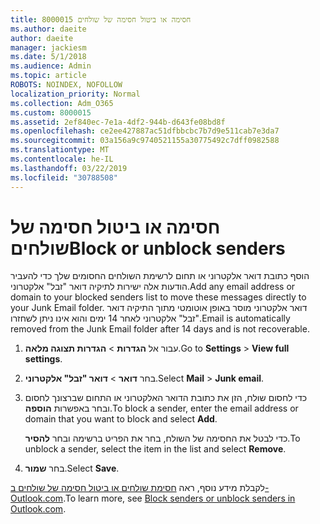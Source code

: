 ```yaml
---
title: 8000015 חסימה או ביטול חסימה של שולחים
ms.author: daeite
author: daeite
manager: jackiesm
ms.date: 5/1/2018
ms.audience: Admin
ms.topic: article
ROBOTS: NOINDEX, NOFOLLOW
localization_priority: Normal
ms.collection: Adm_O365
ms.custom: 8000015
ms.assetid: 2ef840ec-7e1a-4df2-944b-d643fe08bd8f
ms.openlocfilehash: ce2ee427887ac51dfbbcbc7b7d9e511cab7e3da7
ms.sourcegitcommit: 03a156a9c9740521155a30775492c7dff0982588
ms.translationtype: MT
ms.contentlocale: he-IL
ms.lasthandoff: 03/22/2019
ms.locfileid: "30788508"
---
```

# <a name="block-or-unblock-senders"></a><span data-ttu-id="f878a-102">חסימה או ביטול חסימה של שולחים</span><span class="sxs-lookup"><span data-stu-id="f878a-102">Block or unblock senders</span></span>

<span data-ttu-id="f878a-103">הוסף כתובת דואר אלקטרוני או תחום לרשימת השולחים החסומים שלך כדי להעביר הודעות אלה ישירות לתיקיה דואר "זבל" אלקטרוני.</span><span class="sxs-lookup"><span data-stu-id="f878a-103">Add any email address or domain to your blocked senders list to move these messages directly to your Junk Email folder.</span></span> <span data-ttu-id="f878a-104">דואר אלקטרוני מוסר באופן אוטומטי מתוך התיקיה דואר "זבל" אלקטרוני לאחר 14 ימים והוא אינו ניתן לשחזרו.</span><span class="sxs-lookup"><span data-stu-id="f878a-104">Email is automatically removed from the Junk Email folder after 14 days and is not recoverable.</span></span>
  
1. <span data-ttu-id="f878a-105">עבור אל **הגדרות** \> **הגדרות תצוגה מלאה**.</span><span class="sxs-lookup"><span data-stu-id="f878a-105">Go to **Settings** \> **View full settings**.</span></span> 
    
2. <span data-ttu-id="f878a-106">בחר **דואר** \> **דואר "זבל" אלקטרוני**.</span><span class="sxs-lookup"><span data-stu-id="f878a-106">Select **Mail** \> **Junk email**.</span></span> 
    
3. <span data-ttu-id="f878a-107">כדי לחסום שולח, הזן את כתובת הדואר האלקטרוני או התחום שברצונך לחסום ובחר באפשרות **הוספה**.</span><span class="sxs-lookup"><span data-stu-id="f878a-107">To block a sender, enter the email address or domain that you want to block and select **Add**.</span></span> 
    
    <span data-ttu-id="f878a-108">כדי לבטל את החסימה של השולח, בחר את הפריט ברשימה ובחר **להסיר**.</span><span class="sxs-lookup"><span data-stu-id="f878a-108">To unblock a sender, select the item in the list and select **Remove**.</span></span>
    
4. <span data-ttu-id="f878a-109">בחר **שמור**.</span><span class="sxs-lookup"><span data-stu-id="f878a-109">Select **Save**.</span></span> 
    
<span data-ttu-id="f878a-110">לקבלת מידע נוסף, ראה [חסימת שולחים או ביטול חסימה של שולחים ב- Outlook.com](https://go.microsoft.com/fwlink/p/?linkid=873133).</span><span class="sxs-lookup"><span data-stu-id="f878a-110">To learn more, see [Block senders or unblock senders in Outlook.com](https://go.microsoft.com/fwlink/p/?linkid=873133).</span></span>
  

